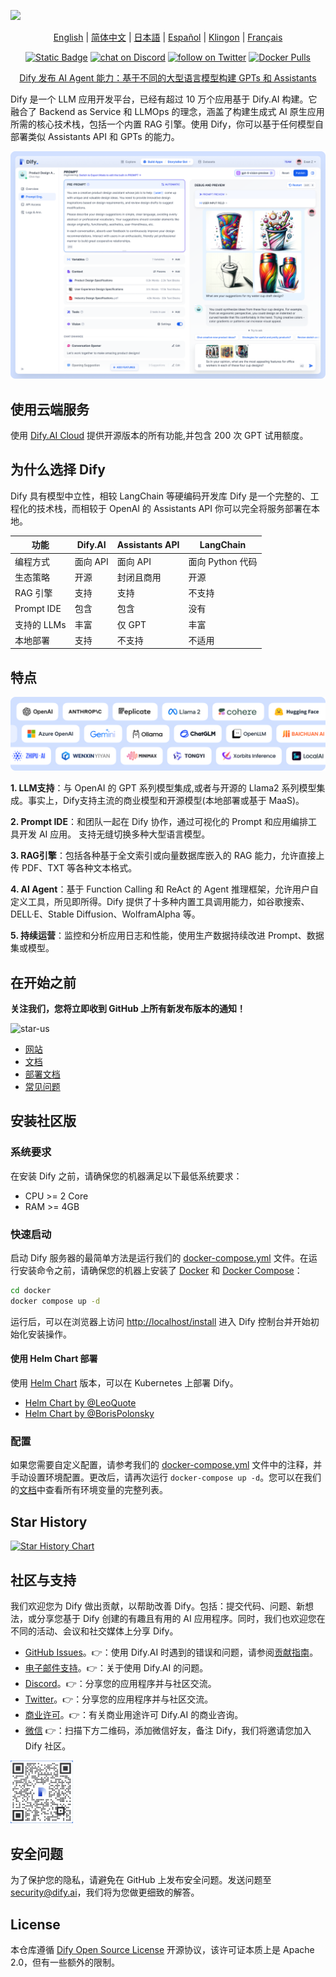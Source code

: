 [![](./images/describe.png)](https://dify.ai)
<p align="center">
  <a href="./README.md">English</a> |
  <a href="./README_CN.md">简体中文</a> |
  <a href="./README_JA.md">日本語</a> |
  <a href="./README_ES.md">Español</a> |
  <a href="./README_KL.md">Klingon</a> |
  <a href="./README_FR.md">Français</a>
</p>

<p align="center">
    <a href="https://dify.ai" target="_blank">
        <img alt="Static Badge" src="https://img.shields.io/badge/AI-Dify?logo=AI&logoColor=%20%23f5f5f5&label=Dify&labelColor=%20%23155EEF&color=%23EAECF0"></a>
    <a href="https://discord.gg/FngNHpbcY7" target="_blank">
        <img src="https://img.shields.io/discord/1082486657678311454?logo=discord"
            alt="chat on Discord"></a>
    <a href="https://twitter.com/intent/follow?screen_name=dify_ai" target="_blank">
        <img src="https://img.shields.io/twitter/follow/dify_ai?style=social&logo=X"
            alt="follow on Twitter"></a>
    <a href="https://hub.docker.com/u/langgenius" target="_blank">
        <img alt="Docker Pulls" src="https://img.shields.io/docker/pulls/langgenius/dify-web"></a>
</p>

<p align="center">
   <a href="https://mp.weixin.qq.com/s/TnyfIuH-tPi9o1KNjwVArw" target="_blank">
   Dify 发布 AI Agent 能力：基于不同的大型语言模型构建 GPTs 和 Assistants
  </a>
</p>

Dify 是一个 LLM 应用开发平台，已经有超过 10 万个应用基于 Dify.AI 构建。它融合了 Backend as Service 和 LLMOps 的理念，涵盖了构建生成式 AI 原生应用所需的核心技术栈，包括一个内置 RAG 引擎。使用 Dify，你可以基于任何模型自部署类似 Assistants API 和 GPTs 的能力。

![](./images/demo.png)

## 使用云端服务

使用 [Dify.AI Cloud](https://dify.ai) 提供开源版本的所有功能,并包含 200 次 GPT 试用额度。

## 为什么选择 Dify

Dify 具有模型中立性，相较 LangChain 等硬编码开发库 Dify 是一个完整的、工程化的技术栈，而相较于 OpenAI 的 Assistants API 你可以完全将服务部署在本地。

| 功能 | Dify.AI | Assistants API | LangChain |
| --- | --- | --- | --- |
| 编程方式 | 面向 API | 面向 API | 面向 Python 代码 |
| 生态策略 | 开源 | 封闭且商用 | 开源 |
| RAG 引擎 | 支持 | 支持 | 不支持 |
| Prompt IDE | 包含 | 包含 | 没有 |
| 支持的 LLMs | 丰富 | 仅 GPT | 丰富 |
| 本地部署 | 支持 | 不支持 | 不适用 |


## 特点

![](./images/models.png)

**1. LLM支持**：与 OpenAI 的 GPT 系列模型集成,或者与开源的 Llama2 系列模型集成。事实上，Dify支持主流的商业模型和开源模型(本地部署或基于 MaaS)。

**2. Prompt IDE**：和团队一起在 Dify 协作，通过可视化的 Prompt 和应用编排工具开发 AI 应用。 支持无缝切换多种大型语言模型。

**3. RAG引擎**：包括各种基于全文索引或向量数据库嵌入的 RAG 能力，允许直接上传 PDF、TXT 等各种文本格式。

**4. AI Agent**：基于 Function Calling 和 ReAct 的 Agent 推理框架，允许用户自定义工具，所见即所得。Dify 提供了十多种内置工具调用能力，如谷歌搜索、DELL·E、Stable Diffusion、WolframAlpha 等。

**5. 持续运营**：监控和分析应用日志和性能，使用生产数据持续改进 Prompt、数据集或模型。

## 在开始之前

**关注我们，您将立即收到 GitHub 上所有新发布版本的通知！**

![star-us](https://github.com/langgenius/dify/assets/100913391/95f37259-7370-4456-a9f0-0bc01ef8642f)

- [网站](https://dify.ai)
- [文档](https://docs.dify.ai)
- [部署文档](https://docs.dify.ai/getting-started/install-self-hosted)
- [常见问题](https://docs.dify.ai/getting-started/faq)

## 安装社区版

### 系统要求

在安装 Dify 之前，请确保您的机器满足以下最低系统要求：

- CPU >= 2 Core
- RAM >= 4GB

### 快速启动

启动 Dify 服务器的最简单方法是运行我们的 [docker-compose.yml](docker/docker-compose.yaml) 文件。在运行安装命令之前，请确保您的机器上安装了 [Docker](https://docs.docker.com/get-docker/) 和 [Docker Compose](https://docs.docker.com/compose/install/)：

```bash
cd docker
docker compose up -d
```

运行后，可以在浏览器上访问 [http://localhost/install](http://localhost/install) 进入 Dify 控制台并开始初始化安装操作。

#### 使用 Helm Chart 部署

使用 [Helm Chart](https://helm.sh/) 版本，可以在 Kubernetes 上部署 Dify。

- [Helm Chart by @LeoQuote](https://github.com/douban/charts/tree/master/charts/dify)
- [Helm Chart by @BorisPolonsky](https://github.com/BorisPolonsky/dify-helm)

### 配置

如果您需要自定义配置，请参考我们的 [docker-compose.yml](docker/docker-compose.yaml) 文件中的注释，并手动设置环境配置。更改后，请再次运行 `docker-compose up -d`。您可以在我们的[文档](https://docs.dify.ai/getting-started/install-self-hosted/environments)中查看所有环境变量的完整列表。

## Star History

[![Star History Chart](https://api.star-history.com/svg?repos=langgenius/dify&type=Date)](https://star-history.com/#langgenius/dify&Date)


## 社区与支持

我们欢迎您为 Dify 做出贡献，以帮助改善 Dify。包括：提交代码、问题、新想法，或分享您基于 Dify 创建的有趣且有用的 AI 应用程序。同时，我们也欢迎您在不同的活动、会议和社交媒体上分享 Dify。

- [GitHub Issues](https://github.com/langgenius/dify/issues)。👉：使用 Dify.AI 时遇到的错误和问题，请参阅[贡献指南](CONTRIBUTING.md)。
- [电子邮件支持](mailto:hello@dify.ai?subject=[GitHub]Questions%20About%20Dify)。👉：关于使用 Dify.AI 的问题。
- [Discord](https://discord.gg/FngNHpbcY7)。👉：分享您的应用程序并与社区交流。
- [Twitter](https://twitter.com/dify_ai)。👉：分享您的应用程序并与社区交流。
- [商业许可](mailto:business@dify.ai?subject=[GitHub]Business%20License%20Inquiry)。👉：有关商业用途许可 Dify.AI 的商业咨询。
 - [微信]() 👉：扫描下方二维码，添加微信好友，备注 Dify，我们将邀请您加入 Dify 社区。  
<img src="./images/wechat.png" alt="wechat" width="100"/>

## 安全问题

为了保护您的隐私，请避免在 GitHub 上发布安全问题。发送问题至 security@dify.ai，我们将为您做更细致的解答。

## License

本仓库遵循 [Dify Open Source License](LICENSE) 开源协议，该许可证本质上是 Apache 2.0，但有一些额外的限制。
